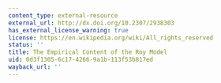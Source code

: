 ```yaml
---
content_type: external-resource
external_url: http://dx.doi.org/10.2307/2938303
has_external_license_warning: true
license: https://en.wikipedia.org/wiki/All_rights_reserved
status: ''
title: The Empirical Content of the Roy Model
uid: 0d3f1305-6c17-4266-9a1b-113f53b817ed
wayback_url: ''
---
```

